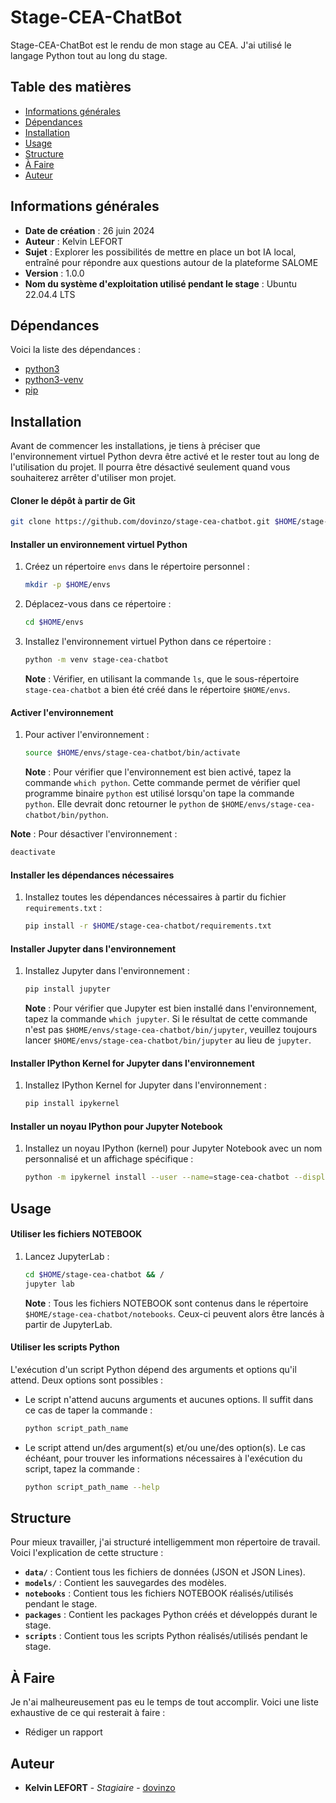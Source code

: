 # Stage-CEA-ChatBot

Stage-CEA-ChatBot est le rendu de mon stage au CEA. J'ai utilisé le langage Python tout au long du stage.

## Table des matières

- [Informations générales](#informations-générales)
- [Dépendances](#dépendances)
- [Installation](#installation)
- [Usage](#usage)
- [Structure](#structure)
- [À Faire](#à-faire)
- [Auteur](#auteur)

## Informations générales

- **Date de création** : 26 juin 2024
- **Auteur** : Kelvin LEFORT
- **Sujet** : Explorer les possibilités de mettre en place un bot IA local, entraîné pour répondre aux questions autour de la plateforme SALOME
- **Version** : 1.0.0
- **Nom du système d'exploitation utilisé pendant le stage** : Ubuntu 22.04.4 LTS

## Dépendances

Voici la liste des dépendances :

- [python3](https://www.python.org/downloads/)
- [python3-venv](https://docs.python.org/3/library/venv.html)
- [pip](https://pypi.org/project/pip/)

## Installation

Avant de commencer les installations, je tiens à préciser que l'environnement virtuel Python devra être activé et le rester tout au long de l'utilisation du projet. Il pourra être désactivé seulement quand vous souhaiterez arrêter d'utiliser mon projet.

#### Cloner le dépôt à partir de Git

```bash
git clone https://github.com/dovinzo/stage-cea-chatbot.git $HOME/stage-cea-chatbot
```

#### Installer un environnement virtuel Python

1. Créez un répertoire `envs` dans le répertoire personnel :
   ```bash
   mkdir -p $HOME/envs
   ```
2. Déplacez-vous dans ce répertoire :
   ```bash
   cd $HOME/envs
   ```
3. Installez l'environnement virtuel Python dans ce répertoire :
   ```bash
   python -m venv stage-cea-chatbot
   ```
   **Note** : Vérifier, en utilisant la commande `ls`, que le sous-répertoire `stage-cea-chatbot` a bien été créé dans le répertoire `$HOME/envs`.

#### Activer l'environnement

1. Pour activer l'environnement :
   ```bash
   source $HOME/envs/stage-cea-chatbot/bin/activate
   ```
   **Note** : Pour vérifier que l'environnement est bien activé, tapez la commande `which python`. Cette commande permet de vérifier quel programme binaire `python` est utilisé lorsqu'on tape la commande `python`. Elle devrait donc retourner le `python` de `$HOME/envs/stage-cea-chatbot/bin/python`.

**Note** : Pour désactiver l'environnement :
   ```bash
   deactivate
   ```

#### Installer les dépendances nécessaires

1. Installez toutes les dépendances nécessaires à partir du fichier `requirements.txt` :
   ```bash
   pip install -r $HOME/stage-cea-chatbot/requirements.txt
   ```

#### Installer Jupyter dans l'environnement

1. Installez Jupyter dans l'environnement :
   ```bash
   pip install jupyter
   ```
   **Note** : Pour vérifier que Jupyter est bien installé dans l'environnement, tapez la commande `which jupyter`. Si le résultat de cette commande n'est pas `$HOME/envs/stage-cea-chatbot/bin/jupyter`, veuillez toujours lancer `$HOME/envs/stage-cea-chatbot/bin/jupyter` au lieu de `jupyter`.

#### Installer IPython Kernel for Jupyter dans l'environnement

1. Installez IPython Kernel for Jupyter dans l'environnement :
   ```bash
   pip install ipykernel
   ```

#### Installer un noyau IPython pour Jupyter Notebook

1. Installez un noyau IPython (kernel) pour Jupyter Notebook avec un nom personnalisé et un affichage spécifique :
   ```bash
   python -m ipykernel install --user --name=stage-cea-chatbot --display-name "Python (stage-cea-chatbot)"
   ```

## Usage

#### Utiliser les fichiers NOTEBOOK

1. Lancez JupyterLab :
   ```bash
   cd $HOME/stage-cea-chatbot && /
   jupyter lab
   ```
   **Note** : Tous les fichiers NOTEBOOK sont contenus dans le répertoire `$HOME/stage-cea-chatbot/notebooks`. Ceux-ci peuvent alors être lancés à partir de JupyterLab.

#### Utiliser les scripts Python

L'exécution d'un script Python dépend des arguments et options qu'il attend. Deux options sont possibles :

- Le script n'attend aucuns arguments et aucunes options. Il suffit dans ce cas de taper la commande :
  ```bash
  python script_path_name
  ```
- Le script attend un/des argument(s) et/ou une/des option(s). Le cas échéant, pour trouver les informations nécessaires à l'exécution du script, tapez la commande :
  ```bash
  python script_path_name --help
  ```

## Structure

Pour mieux travailler, j'ai structuré intelligemment mon répertoire de travail. Voici l'explication de cette structure :

- **`data/`** : Contient tous les fichiers de données (JSON et JSON Lines).
- **`models/`** : Contient les sauvegardes des modèles.
- **`notebooks`** : Contient tous les fichiers NOTEBOOK réalisés/utilisés pendant le stage.
- **`packages`** : Contient les packages Python créés et développés durant le stage.
- **`scripts`** : Contient tous les scripts Python réalisés/utilisés pendant le stage.

## À Faire

Je n'ai malheureusement pas eu le temps de tout accomplir. Voici une liste exhaustive de ce qui resterait à faire :

- Rédiger un rapport

## Auteur

- **Kelvin LEFORT** - *Stagiaire* - [dovinzo](https://github.com/dovinzo)
